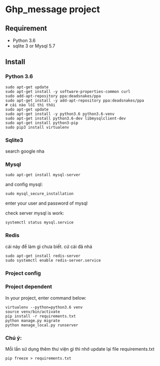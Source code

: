 # Ghp_message project

## Requirement

- Python 3.6
- sqlite 3 or Mysql 5.7

## Install

### Python 3.6

```shell script
sudo apt-get update
sudo apt-get install -y software-properties-common curl
sudo add-apt-repository ppa:deadsnakes/ppa
sudo apt-get install -y add-apt-repository ppa:deadsnakes/ppa
# cái nào lỗi thì thôi
sudo apt-get update
sudo apt-get install -y python3.6 python3.6-venv
sudo apt-get install python3.6-dev libmysqlclient-dev
sudo apt-get install python3-pip
sudo pip3 install virtualenv
```
### Sqlite3
search google nha

### Mysql

```shell script
sudo apt-get install mysql-server
```

and config mysql:

```shell script
sudo mysql_secure_installation
```

enter your user and password of mysql

check server mysql is work:
```shell script
systemctl status mysql.service
```

### Redis
cái này để làm gì chưa biết. cứ cài đã nhá

```shell script
sudo apt-get install redis-server
sudo systemctl enable redis-server.service
```

### Project config

### Project dependent

In your project, enter command below:

```shell script
virtualenv --python=python3.6 venv
source venv/bin/activate
pip install -r requirements.txt
python manage.py migrate
python manage_local.py runserver
```

### Chú ý:
Mỗi lần sử dụng thêm thư viện gì thì nhớ update lại file requirements.txt

```shell script
pip freeze > requirements.txt
```